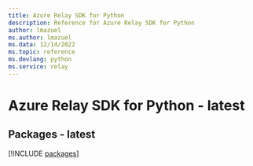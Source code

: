 ```yaml
---
title: Azure Relay SDK for Python
description: Reference for Azure Relay SDK for Python
author: lmazuel
ms.author: lmazuel
ms.data: 12/14/2022
ms.topic: reference
ms.devlang: python
ms.service: relay
---
```

# Azure Relay SDK for Python - latest
## Packages - latest
[!INCLUDE [packages](relay-index.md)]